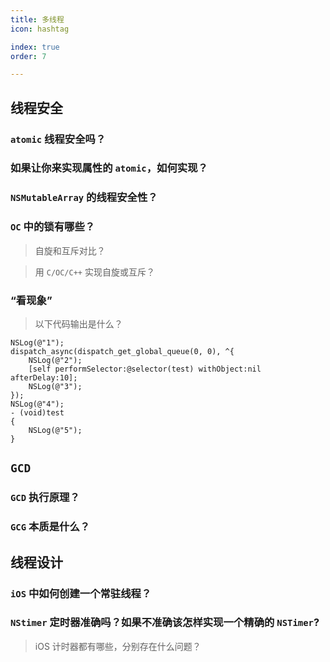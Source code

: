 ```yaml
---
title: 多线程
icon: hashtag

index: true
order: 7

---
```


<!-- more -->

## 线程安全

### `atomic` 线程安全吗？

### 如果让你来实现属性的 `atomic`，如何实现？

### `NSMutableArray` 的线程安全性？

### `OC` 中的锁有哪些？
    
  > 自旋和互斥对比？

  > 用 `C/OC/C++` 实现自旋或互斥？

### “看现象”

> 以下代码输出是什么？

```objc
NSLog(@"1");
dispatch_async(dispatch_get_global_queue(0, 0), ^{
    NSLog(@"2");
    [self performSelector:@selector(test) withObject:nil afterDelay:10];
    NSLog(@"3");
});
NSLog(@"4");
- (void)test
{
    NSLog(@"5");
}
```

## `GCD`

### `GCD` 执行原理？

### `GCG` 本质是什么？

## 线程设计

### `iOS` 中如何创建一个常驻线程？

### `NStimer` 定时器准确吗？如果不准确该怎样实现一个精确的 `NSTimer`? 

  > iOS 计时器都有哪些，分别存在什么问题？